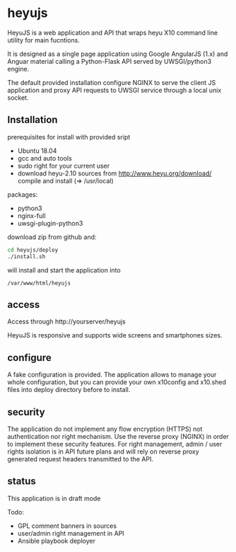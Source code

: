 # heyujs
HeyuJS is a web application and API that wraps heyu X10 command line utility for main fucntions.

It is designed as a single page application using Google AngularJS (1.x) and Anguar material calling a Python-Flask API served by UWSGI/python3 engine.

The default provided installation configure NGINX to serve the client JS application and proxy API requests to UWSGI service through a local unix socket.

## Installation

prerequisites for install with provided sript
- Ubuntu 18.04
- gcc and auto tools
- sudo right for your current user
- download heyu-2.10 sources from http://www.heyu.org/download/ compile and install (=> /usr/local)

packages:
- python3
- nginx-full
- uwsgi-plugin-python3

download zip from github and:
```bash
cd heyujs/deploy
./install.sh
```

will install and start the application into 

```/var/www/html/heyujs```

## access

Access through http://yourserver/heyujs

HeyuJS is responsive and supports wide screens and smartphones sizes.

## configure

A fake configuration is provided. The application allows to manage your whole configuration, but you can provide your own x10config and x10.shed files into deploy directory before to install.

## security

The application do not implement any flow encryption (HTTPS) not authentication nor right mechanism.
Use the reverse proxy (NGINX) in order to implement these security features.
For right management, admin / user rights isolation is in API future plans and will rely on reverse proxy generated request headers transmitted to the API.

## status

This application is in draft mode

Todo:
- GPL comment banners in sources
- user/admin right management in API
- Ansible playbook deployer

